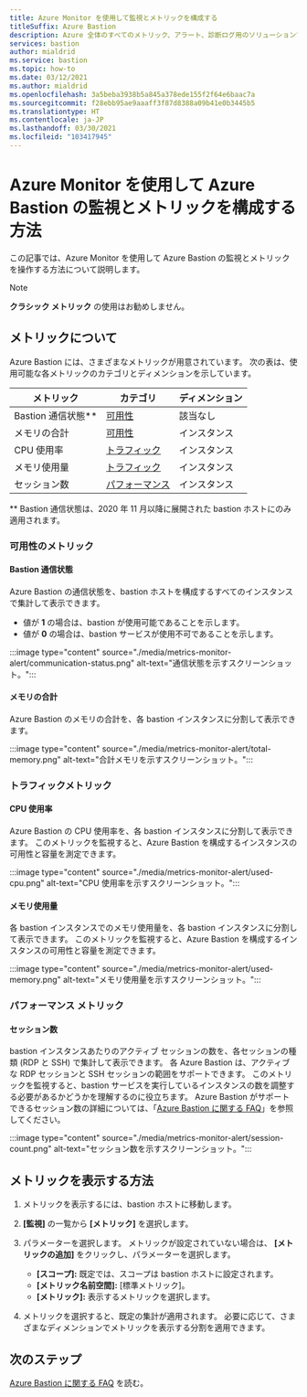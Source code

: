 ```yaml
---
title: Azure Monitor を使用して監視とメトリックを構成する
titleSuffix: Azure Bastion
description: Azure 全体のすべてのメトリック、アラート、診断ログ用のソリューションである Azure Monitor を使用した、Azure Bastion の監視、メトリクス、およびアラートについて説明します。
services: bastion
author: mialdrid
ms.service: bastion
ms.topic: how-to
ms.date: 03/12/2021
ms.author: mialdrid
ms.openlocfilehash: 3a5beba3938b5a845a378ede155f2f64e6baac7a
ms.sourcegitcommit: f28ebb95ae9aaaff3f87d8388a09b41e0b3445b5
ms.translationtype: HT
ms.contentlocale: ja-JP
ms.lasthandoff: 03/30/2021
ms.locfileid: "103417945"
---
```

# <a name="how-to-configure-monitoring-and-metrics-for-azure-bastion-using-azure-monitor"></a>Azure Monitor を使用して Azure Bastion の監視とメトリックを構成する方法

この記事では、Azure Monitor を使用して Azure Bastion の監視とメトリックを操作する方法について説明します。

>[!NOTE]
>**クラシック メトリック** の使用はお勧めしません。
>

## <a name="about-metrics"></a>メトリックについて

Azure Bastion には、さまざまなメトリックが用意されています。 次の表は、使用可能な各メトリックのカテゴリとディメンションを示しています。

|**メトリック**|**カテゴリ**|**ディメンション**|
| --- | --- | --- |
|Bastion 通信状態**|[可用性](#availability)|該当なし|
|メモリの合計|[可用性](#availability)|インスタンス|
|CPU 使用率|[トラフィック](#traffic)|インスタンス
|メモリ使用量|[トラフィック](#traffic)|インスタンス
|セッション数|[パフォーマンス](#performance)|インスタンス|

** Bastion 通信状態は、2020 年 11 月以降に展開された bastion ホストにのみ適用されます。

### <a name="availability-metrics"></a><a name="availability"></a>可用性のメトリック

#### <a name="bastion-communication-status"></a><a name="communication-status"></a>Bastion 通信状態

Azure Bastion の通信状態を、bastion ホストを構成するすべてのインスタンスで集計して表示できます。

* 値が **1** の場合は、bastion が使用可能であることを示します。
* 値が **0** の場合は、bastion サービスが使用不可であることを示します。

:::image type="content" source="./media/metrics-monitor-alert/communication-status.png" alt-text="通信状態を示すスクリーンショット。":::

#### <a name="total-memory"></a><a name="total-memory"></a>メモリの合計

Azure Bastion のメモリの合計を、各 bastion インスタンスに分割して表示できます。

:::image type="content" source="./media/metrics-monitor-alert/total-memory.png" alt-text="合計メモリを示すスクリーンショット。":::

### <a name="traffic-metrics"></a><a name="traffic"></a>トラフィックメトリック

#### <a name="used-cpu"></a><a name="used-cpu"></a>CPU 使用率

Azure Bastion の CPU 使用率を、各 bastion インスタンスに分割して表示できます。 このメトリックを監視すると、Azure Bastion を構成するインスタンスの可用性と容量を測定できます。

:::image type="content" source="./media/metrics-monitor-alert/used-cpu.png" alt-text="CPU 使用率を示すスクリーンショット。":::

#### <a name="used-memory"></a><a name="used-memory"></a>メモリ使用量

各 bastion インスタンスでのメモリ使用量を、各 bastion インスタンスに分割して表示できます。 このメトリックを監視すると、Azure Bastion を構成するインスタンスの可用性と容量を測定できます。

:::image type="content" source="./media/metrics-monitor-alert/used-memory.png" alt-text="メモリ使用量を示すスクリーンショット。":::

### <a name="performance-metrics"></a><a name="performance"></a>パフォーマンス メトリック

#### <a name="session-count"></a>セッション数

bastion インスタンスあたりのアクティブ セッションの数を、各セッションの種類 (RDP と SSH) で集計して表示できます。 各 Azure Bastion は、アクティブな RDP セッションと SSH セッションの範囲をサポートできます。 このメトリックを監視すると、bastion サービスを実行しているインスタンスの数を調整する必要があるかどうかを理解するのに役立ちます。 Azure Bastion がサポートできるセッション数の詳細については、「[Azure Bastion に関する FAQ](bastion-faq.md)」を参照してください。

:::image type="content" source="./media/metrics-monitor-alert/session-count.png" alt-text="セッション数を示すスクリーンショット。":::

## <a name="how-to-view-metrics"></a><a name="metrics"></a>メトリックを表示する方法

1. メトリックを表示するには、bastion ホストに移動します。
1. **[監視]** の一覧から **[メトリック]** を選択します。
1. パラメーターを選択します。 メトリックが設定されていない場合は、 **[メトリックの追加]** をクリックし、パラメーターを選択します。

   * **[スコープ]:** 既定では、スコープは bastion ホストに設定されます。
   * **[メトリック名前空間]:** [標準メトリック]。
   * **[メトリック]:** 表示するメトリックを選択します。

1. メトリックを選択すると、既定の集計が適用されます。 必要に応じて、さまざまなディメンションでメトリックを表示する分割を適用できます。

## <a name="next-steps"></a>次のステップ

[Azure Bastion に関する FAQ](bastion-faq.md) を読む。
  
